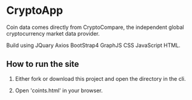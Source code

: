 # CryptoApp

Coin data comes directly from CryptoCompare, the independent global cryptocurrency market data provider.

Build using JQuary Axios BootStrap4 GraphJS CSS JavaScript HTML.

## How to run the site
1. Either fork or download this project and open the directory in the cli.

2. Open 'coints.html' in your browser.
